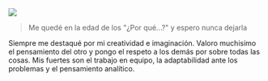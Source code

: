 <img src="https://res.cloudinary.com/maurodavid/image/upload/v1665553791/Redes%20personales/Sin_t%C3%ADtulo-1_txh4tp.png"/>

> Me quedé en la edad de los "¿Por qué...?" y espero nunca dejarla

Siempre me destaqué por mi creatividad e imaginación. Valoro muchisimo el pensamiento del otro y pongo el respeto a los demás por sobre todas las cosas. Mis fuertes son el trabajo en equipo, la adaptabilidad ante los problemas y el pensamiento analítico.
